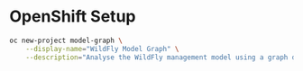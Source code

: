 # OpenShift Setup

```bash
oc new-project model-graph \
    --display-name="WildFly Model Graph" \
    --description="Analyse the WildFly management model using a graph database"
```
